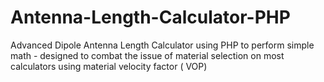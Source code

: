 # Antenna-Length-Calculator-PHP
Advanced Dipole Antenna Length Calculator using PHP to perform simple math - designed to combat the issue of material selection on most calculators using material velocity factor ( VOP) 
